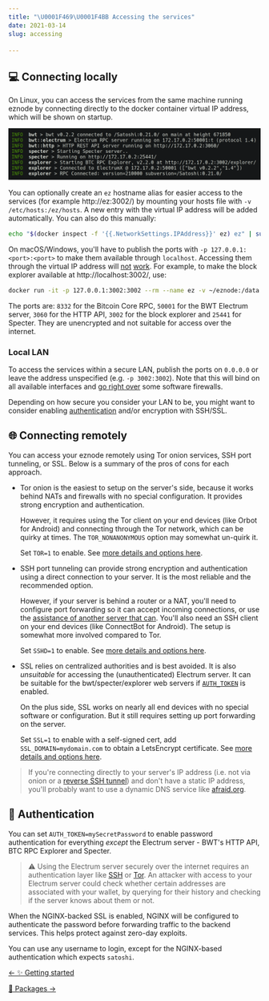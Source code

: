 ```yaml
---
title: "\U0001F469‍\U0001F4BB Accessing the services"
date: 2021-03-14
slug: accessing

---
```

## 💻 Connecting locally

On Linux, you can access the services from the same machine running eznode by connecting directly to the docker container virtual IP address, which will be shown on startup.

![](../src/assets/img/server-urls.png)

You can optionally create an `ez` hostname alias for easier access to the services (for example http://ez:3002/) by mounting your hosts file with `-v /etc/hosts:/ez/hosts`. A new entry with the virtual IP address will be added automatically. You can also do this manually:

```bash
echo "$(docker inspect -f '{{.NetworkSettings.IPAddress}}' ez) ez" | sudo tee -a /etc/hosts
```

On macOS/Windows, you'll have to publish the ports with `-p 127.0.0.1:<port>:<port>` to make them available through `localhost`. Accessing them through the virtual IP address will [not](https://docs.docker.com/docker-for-mac/networking/#known-limitations-use-cases-and-workarounds) [work](https://docs.docker.com/docker-for-windows/networking/#known-limitations-use-cases-and-workarounds). For example, to make the block explorer available at http://localhost:3002/, use:

```bash
docker run -it -p 127.0.0.1:3002:3002 --rm --name ez -v ~/eznode:/data eznode/eznode
```

The ports are: `8332` for the Bitcoin Core RPC, `50001` for the BWT Electrum server, `3060` for the HTTP API, `3002` for the block explorer and `25441` for Specter. They are unencrypted and not suitable for access over the internet.

### Local LAN

To access the services within a secure LAN, publish the ports on `0.0.0.0` or leave the address unspecified (e.g. `-p 3002:3002`). Note that this will bind on all available interfaces and [go right over](https://github.com/docker/for-linux/issues/777) some software firewalls.

Depending on how secure you consider your LAN to be, you might want to consider enabling [authentication](#authentication) and/or encryption with SSH/SSL.

## 🌐 Connecting remotely

You can access your eznode remotely using Tor onion services, SSH port tunneling, or SSL. Below is a summary of the pros of cons for each approach.

* Tor onion is the easiest to setup on the server's side, because it works behind NATs and firewalls with no special configuration. It provides strong encryption and authentication.

  However, it requires using the Tor client on your end devices (like Orbot for Android) and connecting through the Tor network, which can be quirky at times. The `TOR_NONANONYMOUS` option may somewhat un-quirk it.

  Set `TOR=1` to enable. See [more details and options here](transports#tor-onion).
* SSH port tunneling can provide strong encryption and authentication using a direct connection to your server. It is the most reliable and the recommended option.

  However, if your server is behind a router or a NAT, you'll need to configure port forwarding so it can accept incoming connections, or use the [assistance of another server that can](transports#punch-through-nats-with-a-reverse-ssh-tunnel). You'll also need an SSH client on your end devices (like ConnectBot for Android). The setup is somewhat more involved compared to Tor.

  Set `SSHD=1` to enable. See [more details and options here](transports#dropbear-ssh).
* SSL relies on centralized authorities and is best avoided. It is also _unsuitable_ for accessing the (unauthenticated) Electrum server. It can be suitable for the bwt/specter/explorer web servers if [`AUTH_TOKEN`](#authentication) is enabled.

  On the plus side, SSL works on nearly all end devices with no special software or configuration. But it still requires setting up port forwarding on the server.

  Set `SSL=1` to enable with a self-signed cert, add `SSL_DOMAIN=mydomain.com` to obtain a LetsEncrypt certificate. See [more details and options here](transports#nginx-ssl).

> If you're connecting directly to your server's IP address (i.e. not via onion or a [reverse SSH tunnel](transports#punch-through-nats-with-a-reverse-ssh-tunnel)) and don't have a static IP address, you'll probably want to use a dynamic DNS service like [afraid.org](https://freedns.afraid.org/).

## 🔐 Authentication

You can set `AUTH_TOKEN=mySecretPassword` to enable password authentication for everything _except_ the Electrum server - BWT's HTTP API, BTC RPC Explorer and Specter.

> ⚠️ Using the Electrum server securely over the internet requires an authentication layer like [SSH](transports#dropbear-ssh) or [Tor](transports#tor-onion). An attacker with access to your Electrum server could check whether certain addresses are associated with your wallet, by querying for their history and checking if the server knows about them or not.

When the NGINX-backed SSL is enabled, NGINX will be configured to authenticate the password before forwarding traffic to the backend services. This helps protect against zero-day exploits.

You can use any username to login, except for the NGINX-based authentication which expects `satoshi`.


<div class="docs-nav">

[← ✨ Getting started](getting-started)

[🎁 Packages →](packages)

</div>